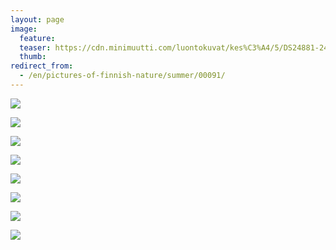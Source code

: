 ```yaml
---
layout: page
image:
  feature:
  teaser: https://cdn.minimuutti.com/luontokuvat/kes%C3%A4/5/DS24881-245px.jpg
  thumb:
redirect_from:
  - /en/pictures-of-finnish-nature/summer/00091/
---
```


![](https://cdn.minimuutti.com/luontokuvat/kes%C3%A4/5/DS24867-800px.jpg)

![](https://cdn.minimuutti.com/luontokuvat/kes%C3%A4/5/DS24876-800px.jpg)

![](https://cdn.minimuutti.com/luontokuvat/kes%C3%A4/5/DS24878-800px.jpg)

![](https://cdn.minimuutti.com/luontokuvat/kes%C3%A4/5/DS24881-800px.jpg)

![](https://cdn.minimuutti.com/luontokuvat/kes%C3%A4/6/DS25163-800px.jpg)

![](https://cdn.minimuutti.com/luontokuvat/kes%C3%A4/6/DS25174-800px.jpg)

![](https://cdn.minimuutti.com/luontokuvat/kes%C3%A4/6/DS25175-800px.jpg)

![](https://cdn.minimuutti.com/luontokuvat/kes%C3%A4/6/DS25182-800px.jpg)
